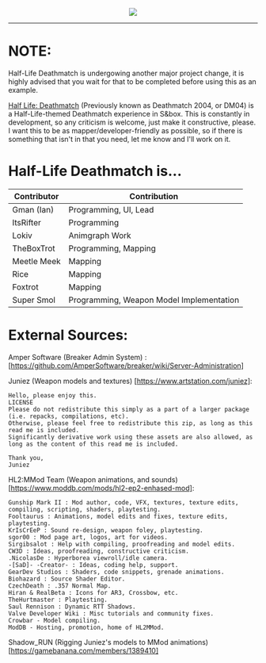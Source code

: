 
<p align="center">
	<img src="https://static.wixstatic.com/media/aa7e94_2a81b4fbb2e04c66b2554092440491ba~mv2.png/v1/fill/w_600,h_90,al_c,q_85,usm_0.66_1.00_0.01,enc_auto/hldm-logo.png">
</p>
<hr>

# NOTE:
Half-Life Deathmatch is undergowing another major project change, it is highly advised that you wait for that to be completed before using this as an example.

[Half Life: Deathmatch](https://asset.party/gman/dm04) (Previously known as Deathmatch 2004, or DM04) is a Half-Life-themed Deathmatch experience in S&box. 
This is constantly in development, so any criticism is welcome, just make it constructive, please. 
I want this to be as mapper/developer-friendly as possible, so if there is something that isn't in that you need, let me know and I'll work on it.

# Half-Life Deathmatch is...

| Contributor                   | Contribution      
| -----------                   | -----------    
| Gman (Ian)                    |  Programming, UI, Lead
| ItsRifter                     |  Programming
| Lokiv                         |  Animgraph Work
| TheBoxTrot                    |  Programming, Mapping
| Meetle Meek                   |  Mapping
| Rice                          |  Mapping
| Foxtrot                       |  Mapping
| Super Smol                    |  Programming, Weapon Model Implementation

# External Sources:
Amper Software (Breaker Admin System) : [https://github.com/AmperSoftware/breaker/wiki/Server-Administration]

Juniez (Weapon models and textures) [https://www.artstation.com/juniez]:
	
	Hello, please enjoy this.
	LICENSE
	Please do not redistribute this simply as a part of a larger package (i.e. repacks, compilations, etc).
	Otherwise, please feel free to redistribute this zip, as long as this read me is included.
	Significantly derivative work using these assets are also allowed, as long as the content of this read me is included.

	Thank you,
	Juniez

HL2:MMod Team (Weapon animations, and sounds) [https://www.moddb.com/mods/hl2-ep2-enhased-mod]:

	Gunship Mark II : Mod author, code, VFX, textures, texture edits, compiling, scripting, shaders, playtesting.
	Fooltaurus : Animations, model edits and fixes, texture edits, playtesting.
	KrIsCrEeP : Sound re-design, weapon foley, playtesting.
	sgor00 : Mod page art, logos, art for videos.
	Sirgibsalot : Help with compiling, proofreading and model edits.
	CW3D : Ideas, proofreading, constructive criticism.
	.NicolasDe : Hyperborea viewroll/idle camera.
	-[SaD]- -Creator- : Ideas, coding help, support.
	GearDev Studios : Shaders, code snippets, grenade animations.
	Biohazard : Source Shader Editor.
	CzechDeath : .357 Normal Map.
	Hiran & RealBeta : Icons for AR3, Crossbow, etc.
	TheHurtmaster : Playtesting.
	Saul Rennison : Dynamic RTT Shadows.
	Valve Developer Wiki : Misc tutorials and community fixes.
	Crowbar - Model compiling.
	ModDB - Hosting, promotion, home of HL2MMod.

Shadow_RUN (Rigging Juniez's models to MMod animations) [https://gamebanana.com/members/1389410]

